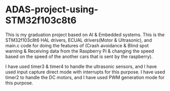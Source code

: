 # ADAS-project-using-STM32f103c8t6
This is my graduation project based on AI & Embedded systems.
This is the STM32f103c8t6 HAL drivers, ECUAL drivers(Motor & Ultrasonic), and main.c code for doing the features of (Crash avoidance & Blind spot warning & Receiving data from the Raspberry Pi & changing the speed based on the speed of the another cars that is sent by the raspberry).

I have used timer3 & timer4 to handle the ultrasonic sensors, and I have used input capture direct mode with interrupts for this purpose.
I have used timer2 to handle the DC motors, and I have used PWM generation mode for this purpose.
